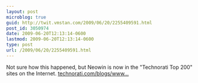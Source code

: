 ```yaml
---
layout: post
microblog: true
guid: http://twit.vmstan.com/2009/06/20/2255409591.html
post_id: 3050974
date: 2009-06-20T12:13:14-0600
lastmod: 2009-06-20T12:13:14-0600
type: post
url: /2009/06/20/2255409591.html
---
```

Not sure how this happened, but Neowin is now in the "Technorati Top 200" sites on the Internet. [technorati.com/blogs/www...](http://technorati.com/blogs/www.neowin.net)
